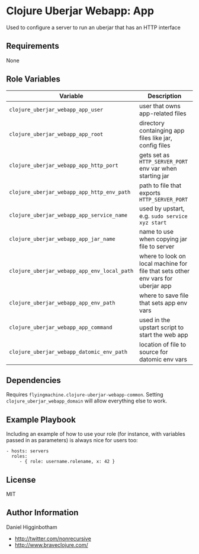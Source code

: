 Clojure Uberjar Webapp: App
=========

Used to configure a server to run an uberjar that has an HTTP interface

Requirements
------------

None

Role Variables
--------------

| Variable                                    | Description                                                                      |
| --------                                    | -----------                                                                      |
| `clojure_uberjar_webapp_app_user`           | user that owns app-related files                                                 |
| `clojure_uberjar_webapp_app_root`           | directory containging app files like jar, config files                           |
| `clojure_uberjar_webapp_app_http_port`      | gets set as `HTTP_SERVER_PORT` env var when starting jar                         |
| `clojure_uberjar_webapp_app_http_env_path`  | path to file that exports `HTTP_SERVER_PORT`                                     |
| `clojure_uberjar_webapp_app_service_name`   | used by upstart, e.g. `sudo service xyz start`                                   |
| `clojure_uberjar_webapp_app_jar_name`       | name to use when copying jar file to server                                      |
| `clojure_uberjar_webapp_app_env_local_path` | where to look on local machine for file that sets other env vars for uberjar app |
| `clojure_uberjar_webapp_app_env_path`       | where to save file that sets app env vars                                        |
| `clojure_uberjar_webapp_app_command`        | used in the upstart script to start the web app                                  |
| `clojure_uberjar_webapp_datomic_env_path`   | location of file to source for datomic env vars                                                                                 |


Dependencies
------------

Requires `flyingmachine.clojure-uberjar-webapp-common`. Setting `clojure_uberjar_webapp_domain` will allow everything else to work.

Example Playbook
----------------

Including an example of how to use your role (for instance, with variables passed in as parameters) is always nice for users too:

    - hosts: servers
      roles:
         - { role: username.rolename, x: 42 }

License
-------

MIT

Author Information
------------------

Daniel Higginbotham

* http://twitter.com/nonrecursive
* http://www.braveclojure.com/
